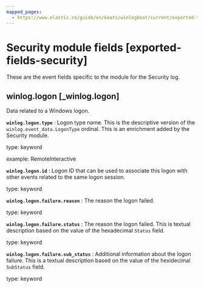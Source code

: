 ```yaml
---
mapped_pages:
  - https://www.elastic.co/guide/en/beats/winlogbeat/current/exported-fields-security.html
---
```


<!-- This file is generated! See scripts/generate_fields_docs.py -->

# Security module fields [exported-fields-security]

These are the event fields specific to the module for the Security log.

## winlog.logon [_winlog.logon]

Data related to a Windows logon.

**`winlog.logon.type`**
:   Logon type name. This is the descriptive version of the `winlog.event_data.LogonType` ordinal. This is an enrichment added by the Security module.

type: keyword

example: RemoteInteractive


**`winlog.logon.id`**
:   Logon ID that can be used to associate this logon with other events related to the same logon session.

type: keyword


**`winlog.logon.failure.reason`**
:   The reason the logon failed.

type: keyword


**`winlog.logon.failure.status`**
:   The reason the logon failed. This is textual description based on the value of the hexadecimal `Status` field.

type: keyword


**`winlog.logon.failure.sub_status`**
:   Additional information about the logon failure. This is a textual description based on the value of the hexidecimal `SubStatus` field.

type: keyword


